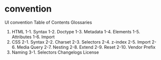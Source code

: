 # convention
UI convention
Table of Contents
Glossaries

1. HTML
1-1. Syntax
1-2. Doctype
1-3. Metadata
1-4. Elements
1-5. Attributes
1-6. Import
2. CSS
2-1. Syntax
2-2. Charset
2-3. Selectors
2-4. z-index
2-5. Import
2-6. Media Query
2-7. Nesting
2-8. Extend
2-9. Reset
2-10. Vendor Prefix
3. Naming
3-1. Selectors
Changelogs
License
